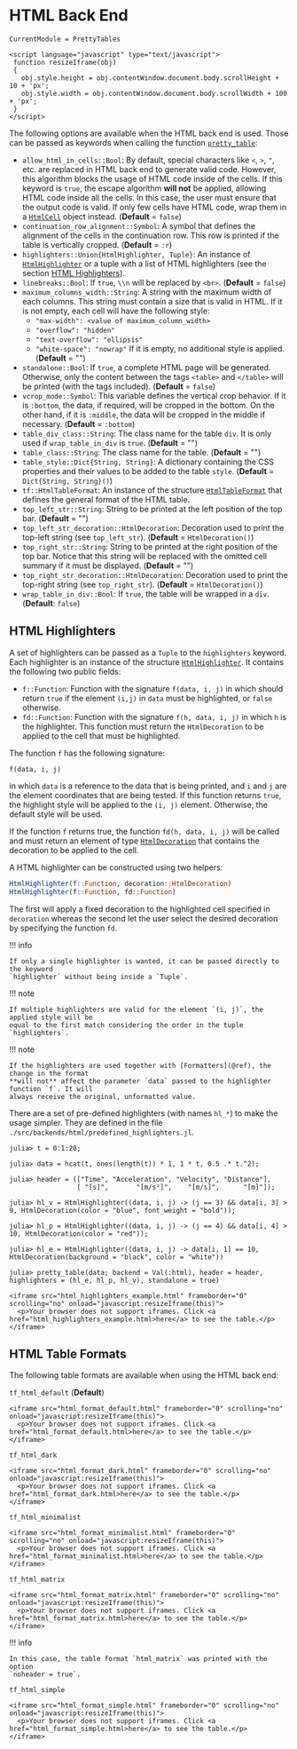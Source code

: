 # HTML Back End

```@meta
CurrentModule = PrettyTables
```

```@raw html
<script language="javascript" type="text/javascript">
 function resizeIframe(obj)
 {
   obj.style.height = obj.contentWindow.document.body.scrollHeight + 10 + 'px';
   obj.style.width = obj.contentWindow.document.body.scrollWidth + 100 + 'px';
 }
</script>
```

The following options are available when the HTML back end is used. Those can be passed as
keywords when calling the function [`pretty_table`](@ref):

- `allow_html_in_cells::Bool`: By default, special characters like `<`, `>`, `"`, etc. are
    replaced in HTML back end to generate valid code. However, this algorithm blocks the
    usage of HTML code inside of the cells. If this keyword is `true`, the escape algorithm
    **will not** be applied, allowing HTML code inside all the cells. In this case, the user
    must ensure that the output code is valid. If only few cells have HTML code, wrap them
    in a [`HtmlCell`](@ref) object instead.
    (**Default** = `false`)
- `continuation_row_alignment::Symbol`: A symbol that defines the alignment of the cells in
    the continuation row. This row is printed if the table is vertically cropped.
    (**Default** = `:r`)
- `highlighters::Union{HtmlHighlighter, Tuple}`: An instance of [`HtmlHighlighter`](@ref) or
    a tuple with a list of HTML highlighters (see the section [HTML Highlighters](@ref)).
- `linebreaks::Bool`: If `true`, `\\n` will be replaced by `<br>`.
    (**Default** = `false`)
- `maximum_columns_width::String`: A string with the maximum width of each columns. This
    string must contain a size that is valid in HTML. If it is not empty, each cell will
    have the following style:
    - `"max-width": <value of maximum_column_width>`
    - `"overflow": "hidden"`
    - `"text-overflow": "ellipsis"`
    - `"white-space": "nowrap"`
    If it is empty, no additional style is applied.
    (**Default** = "")
- `standalone::Bool`: If `true`, a complete HTML page will be generated.  Otherwise, only
    the content between the tags `<table>` and `</table>` will be printed (with the tags
    included).
    (**Default** = `false`)
- `vcrop_mode::Symbol`: This variable defines the vertical crop behavior. If it is
    `:bottom`, the data, if required, will be cropped in the bottom. On the other hand, if
    it is `:middle`, the data will be cropped in the middle if necessary.
    (**Default** = `:bottom`)
- `table_div_class::String`: The class name for the table `div`. It is only used if
    `wrap_table_in_div` is `true`.
    (**Default** = "")
- `table_class::String`: The class name for the table.
    (**Default** = "")
- `table_style::Dict{String, String}`: A dictionary containing the CSS properties and their
    values to be added to the table `style`.
    (**Default** = `Dict{String, String}()`)
- `tf::HtmlTableFormat`: An instance of the structure [`HtmlTableFormat`](@ref) that defines
    the general format of the HTML table.
- `top_left_str::String`: String to be printed at the left position of the top bar.
    (**Default** = "")
- `top_left_str_decoration::HtmlDecoration`: Decoration used to print the top-left string
    (see `top_left_str`).
    (**Default** = `HtmlDecoration()`)
- `top_right_str::String`: String to be printed at the right position of the top bar. Notice
    that this string will be replaced with the omitted cell summary if it must be displayed.
    (**Default** = "")
- `top_right_str_decoration::HtmlDecoration`: Decoration used to print the top-right string
    (see `top_right_str`).
    (**Default** = `HtmlDecoration()`)
- `wrap_table_in_div::Bool`: If `true`, the table will be wrapped in a `div`. 
    (**Default**: `false`)

## HTML Highlighters

A set of highlighters can be passed as a `Tuple` to the `highlighters` keyword.  Each
highlighter is an instance of the structure [`HtmlHighlighter`](@ref). It contains the
following two public fields:

- `f::Function`: Function with the signature `f(data, i, j)` in which should return `true`
    if the element `(i,j)` in `data` must be highlighted, or `false` otherwise.
- `fd::Function`: Function with the signature `f(h, data, i, j)` in which `h` is the
    highlighter. This function must return the `HtmlDecoration` to be applied to the cell
    that must be highlighted.

The function `f` has the following signature:

    f(data, i, j)

in which `data` is a reference to the data that is being printed, and `i` and `j` are the
element coordinates that are being tested. If this function returns `true`, the highlight
style will be applied to the `(i, j)` element.  Otherwise, the default style will be used.

If the function `f` returns true, the function `fd(h, data, i, j)` will be called and must
return an element of type [`HtmlDecoration`](@ref) that contains the decoration to be
applied to the cell.

A HTML highlighter can be constructed using two helpers:

```julia
HtmlHighlighter(f::Function, decoration::HtmlDecoration)
HtmlHighlighter(f::Function, fd::Function)
```

The first will apply a fixed decoration to the highlighted cell specified in `decoration`
whereas the second let the user select the desired decoration by specifying the function
`fd`.

!!! info

    If only a single highlighter is wanted, it can be passed directly to the keyword
    `highlighter` without being inside a `Tuple`.

!!! note

    If multiple highlighters are valid for the element `(i, j)`, the applied style will be
    equal to the first match considering the order in the tuple `highlighters`.

!!! note

    If the highlighters are used together with [Formatters](@ref), the change in the format
    **will not** affect the parameter `data` passed to the highlighter function `f`. It will
    always receive the original, unformatted value.

There are a set of pre-defined highlighters (with names `hl_*`) to make the usage simpler.
They are defined in the file `./src/backends/html/predefined_highlighters.jl`.

```julia-repl
julia> t = 0:1:20;

julia> data = hcat(t, ones(length(t)) * 1, 1 * t, 0.5 .* t.^2);

julia> header = (["Time", "Acceleration", "Velocity", "Distance"],
                 [ "[s]",       "[m/s²]",    "[m/s]",      "[m]"]);

julia> hl_v = HtmlHighlighter((data, i, j) -> (j == 3) && data[i, 3] > 9, HtmlDecoration(color = "blue", font_weight = "bold"));

julia> hl_p = HtmlHighlighter((data, i, j) -> (j == 4) && data[i, 4] > 10, HtmlDecoration(color = "red"));

julia> hl_e = HtmlHighlighter((data, i, j) -> data[i, 1] == 10, HtmlDecoration(background = "black", color = "white"))

julia> pretty_table(data; backend = Val(:html), header = header, highlighters = (hl_e, hl_p, hl_v), standalone = true)
```

```@raw html
<iframe src="html_highlighters_example.html" frameborder="0" scrolling="no" onload="javascript:resizeIframe(this)">
  <p>Your browser does not support iframes. Click <a href="html_highlighters_example.html>here</a> to see the table.</p>
</iframe>
```

## HTML Table Formats

The following table formats are available when using the HTML back end:

`tf_html_default` (**Default**)

```@raw html
<iframe src="html_format_default.html" frameborder="0" scrolling="no" onload="javascript:resizeIframe(this)">
  <p>Your browser does not support iframes. Click <a href="html_format_default.html>here</a> to see the table.</p>
</iframe>
```

`tf_html_dark`

```@raw html
<iframe src="html_format_dark.html" frameborder="0" scrolling="no" onload="javascript:resizeIframe(this)">
  <p>Your browser does not support iframes. Click <a href="html_format_dark.html>here</a> to see the table.</p>
</iframe>
```

`tf_html_minimalist`

```@raw html
<iframe src="html_format_minimalist.html" frameborder="0" scrolling="no" onload="javascript:resizeIframe(this)">
  <p>Your browser does not support iframes. Click <a href="html_format_minimalist.html>here</a> to see the table.</p>
</iframe>
```

`tf_html_matrix`

```@raw html
<iframe src="html_format_matrix.html" frameborder="0" scrolling="no" onload="javascript:resizeIframe(this)">
  <p>Your browser does not support iframes. Click <a href="html_format_matrix.html>here</a> to see the table.</p>
</iframe>
```

!!! info

    In this case, the table format `html_matrix` was printed with the option
    `noheader = true`.

`tf_html_simple`

```@raw html
<iframe src="html_format_simple.html" frameborder="0" scrolling="no" onload="javascript:resizeIframe(this)">
  <p>Your browser does not support iframes. Click <a href="html_format_simple.html>here</a> to see the table.</p>
</iframe>
```
